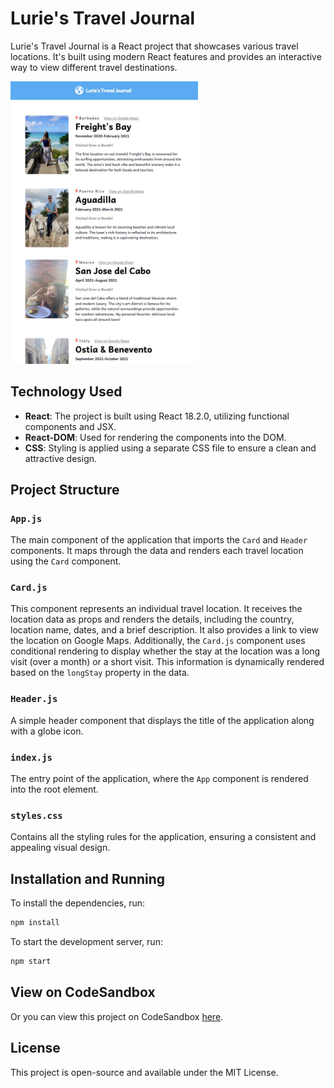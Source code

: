 
# Lurie's Travel Journal

Lurie's Travel Journal is a React project that showcases various travel locations. It's built using modern React features and provides an interactive way to view different travel destinations.


<img src="Preview_img_travel2.JPG" alt="Example Image" width="300"/>

## Technology Used

- **React**: The project is built using React 18.2.0, utilizing functional components and JSX.
- **React-DOM**: Used for rendering the components into the DOM.
- **CSS**: Styling is applied using a separate CSS file to ensure a clean and attractive design.

## Project Structure

### `App.js`

The main component of the application that imports the `Card` and `Header` components. It maps through the data and renders each travel location using the `Card` component.

### `Card.js`

This component represents an individual travel location. It receives the location data as props and renders the details, including the country, location name, dates, and a brief description. It also provides a link to view the location on Google Maps. Additionally, the `Card.js` component uses conditional rendering to display whether the stay at the location was a long visit (over a month) or a short visit. This information is dynamically rendered based on the `longStay` property in the data.

### `Header.js`

A simple header component that displays the title of the application along with a globe icon.

### `index.js`

The entry point of the application, where the `App` component is rendered into the root element.

### `styles.css`

Contains all the styling rules for the application, ensuring a consistent and appealing visual design.

## Installation and Running

To install the dependencies, run:

```bash
npm install
```

To start the development server, run:

```bash
npm start
```

## View on CodeSandbox

Or you can view this project on CodeSandbox [here](https://codesandbox.io/p/github/LurieK/React_Scrimba_Project2).


## License

This project is open-source and available under the MIT License.

